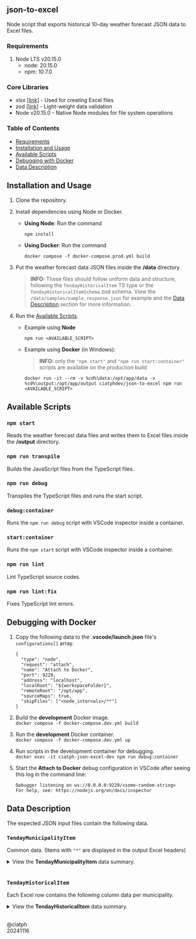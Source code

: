 ## json-to-excel

Node script that exports historical 10-day weather forecast JSON data to Excel files.

### Requirements

1. Node LTS v20.15.0
   - node: 20.15.0
   - npm: 10.7.0

### Core Libraries

- xlsx [[link]](https://cdn.sheetjs.com) - Used for creating Excel files
- zod [[link]](https://www.npmjs.com/package/zod) - Light-weight data validation
- Node v20.15.0 - Native Node modules for file system operations

### Table of Contents

- [Requirements](#requirements)
- [Installation and Usage](#installation-and-usage)
- [Available Scripts](#available-scripts)
- [Debugging with Docker](#debugging-with-docker)
- [Data Description](#data-description)

## Installation and Usage

1. Clone the repository.

2. Install dependencies using Node or Docker.<br>
   - **Using Node**: Run the command<br>
      ```
      npm install
      ```
   - **Using Docker**: Run the command<br>
      ```
      docker compose -f docker-compose.prod.yml build
      ```

3. Put the weather forecast data JSON files inside the **/data** directory.
   > **INFO:** These files should follow uniform data and structure, following the `TendayHistoricalItem` TS type or the `TendayHistoricalItemSchema` zod schema. View the `/data/samples/sample_response.json` for example and the [Data Description](#data-description) section for more information.

4. Run the [Available Scripts](#available-scripts).
   - Example using **Node**
      ```
      npm run <AVAILABLE_SCRIPT>
      ```

   - Example using **Docker** (in Windows):
      > **INFO:** only the `"npm start"` and `"npm run start:container"` scripts are available on the production build

      ```
      docker run -it --rm -v %cd%\data:/opt/app/data -v %cd%\output:/opt/app/output ciatphdev/json-to-excel npm run <AVAILABLE_SCRIPT>
      ```

## Available Scripts

### `npm start`

Reads the weather forecast data files and writes them to Excel files inside the **/output** directory.

### `npm run transpile`

Builds the JavaScript files from the TypeScript files.

### `npm run debug`

Transpiles the TypeScript files and runs the start script.

### `debug:container`

Runs the `npm run debug` script with VSCode inspector inside a container.

### `start:container`

Runs the `npm start` script with VSCode inspector inside a container.

### `npm run lint`
Lint TypeScript source codes.

### `npm run lint:fix`

Fixes TypeScript lint errors.

## Debugging with Docker

1. Copy the following data to the **.vscode/launch.json** file's `configurations[]` array.

   ```
   {
     "type": "node",
     "request": "attach",
     "name": "Attach to Docker",
     "port": 9229,
     "address": "localhost",
     "localRoot": "${workspaceFolder}",
     "remoteRoot": "/opt/app",
     "sourceMaps": true,
     "skipFiles": ["<node_internals>/**"]
   }
   ```

2. Build the **development** Docker image.<br>
`docker compose -f docker-compose.dev.yml build`

3. Run the **development** Docker container.<br>
`docker compose -f docker-compose.dev.yml up`

4. Run scripts in the development container for debugging.<br>
`docker exec -it ciatph-json-excel-dev npm run debug:container`

5. Start the **Attach to Docker** debug configuration in VSCode after seeing this log in the command line:<br>

   ```
   Debugger listening on ws://0.0.0.0:9229/<some-random-string>
   For help, see: https://nodejs.org/en/docs/inspector
   ```

## Data Description

The expected JSON input files contain the following data.

### `TendayMunicipalityItem`

Common data. (Items with `"*"` are displayed in the output Excel headers)

<details>
<summary>View the <b>TendayMunicipalityItem</b> data summary.</summary>

| ID | Type | Description |
| --- | ---| --- |
| date_archived | number | timestamp - date of archiving the 10-day forecast |
| date_archived_str | string | date string |
| date_created | number | timestamp - date of fetching the 10-day forecast |
| date_created_str* | string | date string |
| date_end | string | ISO date string of the date range's **end date** |
| date_end_str | string | date string |
| date_forecast | string | descriptive PAGASA date string of releasing the 10-day forecast |
| date_forecast_str* | string | date string |
| date_range* | string | free-format PAGASA 10-day validity date range string |
| date_start | string | ISO date string of the date range's **start date** |
| date_start_str | string | date string |
| error | Object | 10-day forecast fetching error logs |
| id* | String | Historical data unique ID |
| municipalities | Object | Key-value pairs whose keys are municipality names and value is an array of 10-day weather forecast data from day 1 - 10 (see **`TendayHistoricalItem`** for more information) |

</details>

<br>

### `TendayHistoricalItem`

Each Excel row contains the following column data per municipality.

<details>
<summary>View the <b>TendayHistoricalItem</b> data summary.</summary>

| ID | Type | Description |
| --- | --- | --- |
| cover | string | cloud cover |
| day | number | day number (one of 1 - 10) |
| day_format | string | String format of the forecast date, minus year |
| day_str | string | YYYY/MM/DD format of the forecast date |
| humidity | number | humidity value |
| municipality | string | municipality name |
| province | string | province name |
| rainfall | string | rainfall text description |
| rainfall_amt_text | string | Descriptive text of rainfall amount linked with the rainfall field. |
| tmax | number | maximum temperature |
| tmean | number | average mean temperature |
| tmin | number | minimum temperature |
| wdirection | string | wind direction text label |
| wspeed | number | wind speed value |

</details>

<br>

@ciatph<br>
20241116
